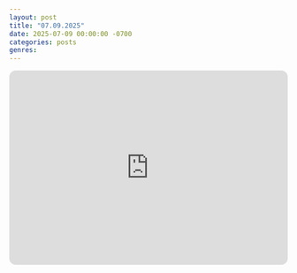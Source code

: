 ```yaml
---
layout: post
title: "07.09.2025"
date: 2025-07-09 00:00:00 -0700
categories: posts
genres:
---
```

<iframe style="border-radius:12px" src="https://open.spotify.com/embed/playlist/1qgfdfOpmovX4fnwF2nxSe?utm_source=generator" width="100%" height="352" frameBorder="0" allowfullscreen="" allow="autoplay; clipboard-write; encrypted-media; fullscreen; picture-in-picture" loading="lazy"></iframe>